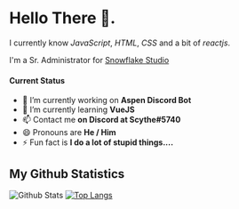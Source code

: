 # Hello There 👋.

I currently know *JavaScript*, *HTML*, *CSS* and a bit of *reactjs*.

I'm a Sr. Administrator for [Snowflake Studio](https://discord.com/invite/2SUybzb)

#### Current Status
- 🔭 I’m currently working on **Aspen Discord Bot**
- 🌱 I’m currently learning **VueJS**
- 📫 Contact me **on Discord at Scythe#5740**
- 😄 Pronouns are **He / Him**
- ⚡ Fun fact is **I do a lot of stupid things....**

## My Github Statistics
![Github Stats](https://github-readme-stats.vercel.app/api?username=scythe108&show_icons=true&theme=radical)
[![Top Langs](https://github-readme-stats.vercel.app/api/top-langs/?username=scythe108&langs_count=8&theme=radical)](https://github.com/anuraghazra/github-readme-stats)

